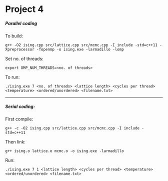 # Project 4
##### Parallel coding
To build:
```
g++ -O2 ising.cpp src/lattice.cpp src/mcmc.cpp -I include -std=c++11 -Xpreprocessor -fopenmp -o ising.exe -larmadillo -lomp
```
Set no. of threads:
```
export OMP_NUM_THREADS=<no. of threads>
```
To run:
```
./ising.exe 7 <no. of threads> <lattice length> <cycles per thread> <temperature> <ordered/unordered> <filename.txt>
```
---
##### Serial coding:
First compile:
```
g++ -c -O2 ising.cpp src/lattice.cpp src/mcmc.cpp -I include -std=c++11
```
Then link:
```
g++ ising.o lattice.o mcmc.o -o ising.exe -larmadillo
```
Run:
```
./ising.exe 7 1 <lattice length> <cycles per thread> <temperature> <ordered/unordered> <filename.txt>
```
